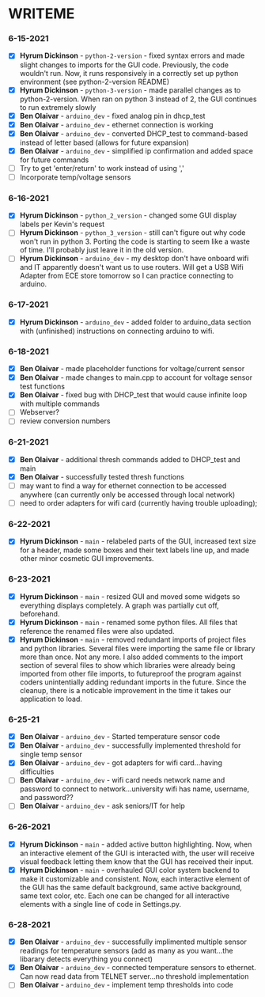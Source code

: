 # WRITEME

### 6-15-2021
- [X] **Hyrum Dickinson** - `python-2-version` - fixed syntax errors and made slight changes to imports for the GUI code. Previously, the code wouldn't run. Now, it runs responsively in a correctly set up python environment (see python-2-version README)
- [X] **Hyrum Dickinson** - `python-3-version` - made parallel changes as to python-2-version. When ran on python 3 instead of 2, the GUI continues to run extremely slowly
- [X] **Ben Olaivar** - `arduino_dev` - fixed analog pin in dhcp_test
- [X] **Ben Olaivar** - `arduino_dev` - ethernet connection is working
- [X] **Ben Olaivar** - `arduino_dev` - converted DHCP_test to command-based instead of letter based (allows for future expansion)
- [X] **Ben Olaivar** - `arduino_dev` - simplified ip confirmation and added space for future commands
- [ ] Try to get 'enter/return' to work instead of using ','
- [ ] Incorporate temp/voltage sensors 

### 6-16-2021
- [X] **Hyrum Dickinson** - `python_2_version` - changed some GUI display labels per Kevin's request
- [ ] **Hyrum Dickinson** - `python_3_version` - still can't figure out why code won't run in python 3. Porting the code is starting to seem like a waste of time. I'll probably just leave it in the old version. 
- [ ] **Hyrum Dickinson** - `arduino_dev` - my desktop don't have onboard wifi and IT apparently doesn't want us to use routers. Will get a USB Wifi Adapter from ECE store tomorrow so I can practice connecting to arduino.

### 6-17-2021
- [X] **Hyrum Dickinson** - `arduino_dev` - added folder to arduino_data section with (unfinished) instructions on connecting arduino to wifi. 

### 6-18-2021
- [X] **Ben Olaivar** - made placeholder functions for voltage/current sensor
- [X] **Ben Olaivar** - made changes to main.cpp to account for voltage sensor test functions
- [X] **Ben Olaivar** - fixed bug with DHCP_test that would cause infinite loop with multiple commands
- [ ] Webserver?
- [ ] review conversion numbers

### 6-21-2021
- [X] **Ben Olaivar** - additional thresh commands added to DHCP_test and main
- [X] **Ben Olaivar** - successfully tested thresh functions
- [ ] may want to find a way for ethernet connection to be accessed anywhere (can currently only be accessed through local network)
- [ ] need to order adapters for wifi card (currently having trouble uploading);

### 6-22-2021
- [X] **Hyrum Dickinson** - `main` - relabeled parts of the GUI, increased text size for a header, made some boxes and their text labels line up, and made other minor cosmetic GUI improvements.


### 6-23-2021
- [X] **Hyrum Dickinson** - `main` - resized GUI and moved some widgets so everything displays completely. A graph was partially cut off, beforehand.
- [X] **Hyrum Dickinson** - `main` - renamed some python files. All files that reference the renamed files were also updated.
- [X] **Hyrum Dickinson** - `main` - removed redundant imports of project files and python libraries. Several files were importing the same file or library more than once. Not any more. I also added comments to the import section of several files to show which libraries were already being imported from other file imports, to futureproof the program against coders unintentially adding redundant imports in the future. Since the cleanup, there is a noticable improvement in the time it takes our application to load.

### 6-25-21
- [X]  **Ben Olaivar** - `arduino_dev` - Started temperature sensor code
- [X]  **Ben Olaivar** - `arduino_dev` - successfully implemented threshold for single temp sensor
- [X]  **Ben Olaivar** - `arduino_dev` - got adapters for wifi card...having difficulties
- [ ]  **Ben Olaivar** - `arduino_dev` - wifi card needs network name and password to connect to network...university wifi has name, username, and password??
- [ ]  **Ben Olaivar** - `arduino_dev` - ask seniors/IT for help

### 6-26-2021
- [X] **Hyrum Dickinson** - `main` - added active button highlighting. Now, when an interactive element of the GUI is interacted with, the user will receive visual feedback letting them know that the GUI has received their input.
- [X] **Hyrum Dickinson** - `main` - overhauled GUI color system backend to make it customizable and consistent. Now, each interactive element of the GUI has the same default background, same active background, same text color, etc. Each one can be changed for all interactive elements with a single line of code in Settings.py.

### 6-28-2021
- [X]  **Ben Olaivar** - `arduino_dev` - successfully implimented multiple sensor readings for temperature sensors (add as many as you want...the libarary detects everything you connect)
- [X]  **Ben Olaivar** - `arduino_dev` - connected temperature sensors to ethernet. Can now read data from TELNET server...no threshold implementation
- [ ]  **Ben Olaivar** - `arduino_dev` - implement temp thresholds into code
